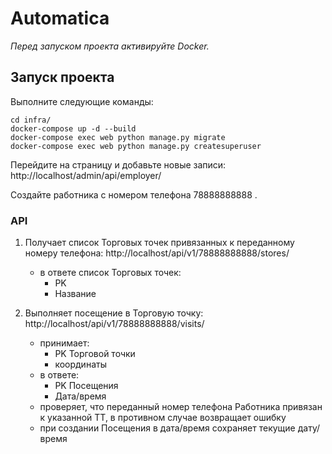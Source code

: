 # Automatica

*Перед запуском проекта активируйте Docker.*

## Запуск проекта
Выполните следующие команды:

    cd infra/
    docker-compose up -d --build
    docker-compose exec web python manage.py migrate 
    docker-compose exec web python manage.py createsuperuser



Перейдите на страницу и добавьте новые записи: http://localhost/admin/api/employer/

Создайте работника с номером телефона 78888888888 .

### API

1) Получает список Торговых точек привязанных к переданному номеру телефона: 
	http://localhost/api/v1/78888888888/stores/
	-   в ответе список Торговых точек:
		-   PK
		-   Название


2) Выполняет посещение в Торговую точку: 
	http://localhost/api/v1/78888888888/visits/
	-   принимает:
		-   PK Торговой точки
		-   координаты
	-   в ответе:
		-   PK Посещения
		-   Дата/время
	-   проверяет, что переданный номер телефона Работника привязан к указанной ТТ, в противном случае возвращает ошибку
	-   при создании Посещения в дата/время сохраняет текущие дату/время


